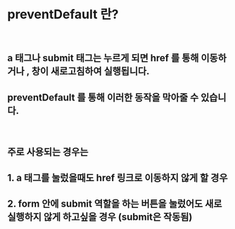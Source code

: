 # preventDefault 란?
 
## a 태그나 submit 태그는 누르게 되면 href 를 통해 이동하거나 , 창이 새로고침하여 실행됩니다.
## preventDefault 를 통해 이러한 동작을 막아줄 수 있습니다.
 
## 주로 사용되는 경우는
## 1. a 태그를 눌렀을때도 href 링크로 이동하지 않게 할 경우
## 2. form 안에 submit 역할을 하는 버튼을 눌렀어도 새로 실행하지 않게 하고싶을 경우 (submit은 작동됨)
